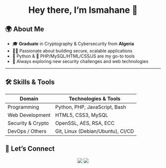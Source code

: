 
<!-- PROFILE BANNER -->
<h1 align="center">Hey there, I’m <b>Ismahane</b> 👋</h1>


## 🌍 About Me
- 🎓 **Graduate** in Cryptography & Cybersecurity from **Algeria**  
- 👩‍💻 Passionate about building secure, scalable applications  
- 🐍 Python & 🔧 PHP/MySQL/HTML/CSS/JS are my go-to tools  
- 🚀 Always exploring new security challenges and web technologies  

---

## 🛠️ Skills & Tools

| Domain            | Technologies & Tools                           |
|-------------------|------------------------------------------------|
| Programming       | Python, PHP, JavaScript, Bash                  |
| Web Development   | HTML5, CSS3, MySQL                             |
| Security & Crypto | OpenSSL, AES, RSA, ECC                         |
| DevOps / Others   | Git, Linux (Debian/Ubuntu), CI/CD              |

<!--
---

## 💼 Selected Projects

- **SecureChat** 🔒  
  A real-time encrypted messaging app built with Python & WebSockets.  
- **CyberAudit** 🕵️‍♀️  
  Automated vulnerability scanner for web applications (PHP/MySQL).  
- **CryptoLab** 🧪  
  Hands‑on cryptography tutorials & demos (AES, RSA, ECC) in Python.  
- **Portfolio Website** 🌐  
  Responsive personal site showcasing projects, built with HTML/CSS/JS.

👉 [View all projects](https://github.com/YOUR_USERNAME?tab=repositories)
-->

<!--
---

## 📊 GitHub Stats

<p align="center">
  <img src="https://github-readme-stats.vercel.app/api?username=YOUR_USERNAME&show_icons=true&theme=radical&hide_border=true" alt="GitHub Stats"/>
  <img src="https://github-readme-stats.vercel.app/api/top-langs/?username=YOUR_USERNAME&layout=compact&theme=radical&hide_border=true" alt="Top Languages"/>
</p>

---
-->

## 🚀 Let’s Connect

<p align="center">
  <a href="mailto:taibismahan8@gmail.com"><img src="https://img.shields.io/badge/Email-taibismahan8@gmail.com-c14438?style=flat-square&logo=gmail&logoColor=white"/></a>
  <a href="https://linkedin.com/in/TaibIsmahane"><img src="https://img.shields.io/badge/LinkedIn-yourprofile-blue?style=flat-square&logo=linkedin"/></a>
  <!-- <a href="https://twitter.com/YOUR_USERNAME"><img src="https://img.shields.io/badge/Twitter-@YOUR_USERNAME-1DA1F2?style=flat-square&logo=twitter&logoColor=white"/></a> -->
</p>
